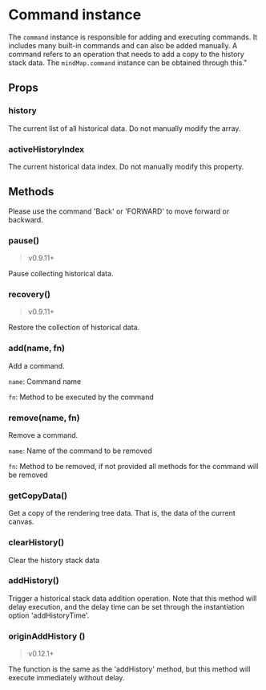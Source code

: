 # Command instance

The `command` instance is responsible for adding and executing commands. It
includes many built-in commands and can also be added manually. A command refers
to an operation that needs to add a copy to the history stack data. The
`mindMap.command` instance can be obtained through this."

## Props

### history

The current list of all historical data. Do not manually modify the array.

### activeHistoryIndex

The current historical data index. Do not manually modify this property.

## Methods

Please use the command 'Back' or 'FORWARD' to move forward or backward.

### pause()

> v0.9.11+

Pause collecting historical data.

### recovery()

> v0.9.11+

Restore the collection of historical data.

### add(name, fn)

Add a command.

`name`: Command name

`fn`: Method to be executed by the command

### remove(name, fn)

Remove a command.

`name`: Name of the command to be removed

`fn`: Method to be removed, if not provided all methods for the command will be
removed

### getCopyData()

Get a copy of the rendering tree data. That is, the data of the current canvas.

### clearHistory()

Clear the history stack data

### addHistory()

Trigger a historical stack data addition operation. Note that this method will delay execution, and the delay time can be set through the instantiation option 'addHistoryTime'.

### originAddHistory ()

> v0.12.1+

The function is the same as the 'addHistory' method, but this method will execute immediately without delay.